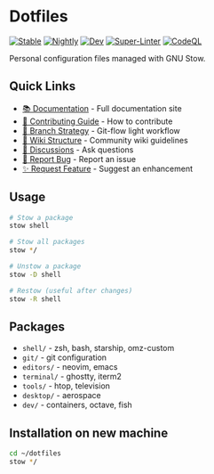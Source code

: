 # Dotfiles

[![Stable](https://img.shields.io/github/actions/workflow/status/ox2a-fuu/dotfiles/test.yml?branch=stable&label=Stable&logo=github)](https://github.com/ox2a-fuu/dotfiles/actions?query=branch%3Astable)
[![Nightly](https://img.shields.io/github/actions/workflow/status/ox2a-fuu/dotfiles/test.yml?branch=nightly&label=Nightly&logo=github)](https://github.com/ox2a-fuu/dotfiles/actions?query=branch%3Anightly)
[![Dev](https://img.shields.io/github/actions/workflow/status/ox2a-fuu/dotfiles/test.yml?branch=dev&label=Dev&logo=github)](https://github.com/ox2a-fuu/dotfiles/actions?query=branch%3Adev)
[![Super-Linter](https://img.shields.io/github/actions/workflow/status/ox2a-fuu/dotfiles/super-linter.yml?label=Super-Linter&logo=github)](https://github.com/ox2a-fuu/dotfiles/actions/workflows/super-linter.yml)
[![CodeQL](https://img.shields.io/github/actions/workflow/status/ox2a-fuu/dotfiles/codeql.yml?label=CodeQL&logo=github)](https://github.com/ox2a-fuu/dotfiles/security/code-scanning)

Personal configuration files managed with GNU Stow.

## Quick Links

- [📚 Documentation](https://ox2a-fuu.github.io/dotfiles/) - Full documentation site
- [🤝 Contributing Guide](./docs/src/contributing.md) - How to contribute
- [🌿 Branch Strategy](./BRANCH_STRATEGY.md) - Git-flow light workflow
- [📝 Wiki Structure](./WIKI_STRUCTURE.md) - Community wiki guidelines
- [💬 Discussions](https://github.com/ox2a-fuu/dotfiles/discussions) - Ask questions
- [🐛 Report Bug](https://github.com/ox2a-fuu/dotfiles/issues/new?template=bug_report.yml) - Report an issue
- [✨ Request Feature](https://github.com/ox2a-fuu/dotfiles/issues/new?template=feature_request.yml) - Suggest an enhancement

## Usage
```bash
# Stow a package
stow shell

# Stow all packages
stow */

# Unstow a package
stow -D shell

# Restow (useful after changes)
stow -R shell
```

## Packages

- `shell/` - zsh, bash, starship, omz-custom
- `git/` - git configuration
- `editors/` - neovim, emacs
- `terminal/` - ghostty, iterm2
- `tools/` - htop, television
- `desktop/` - aerospace
- `dev/` - containers, octave, fish

## Installation on new machine
```bash
cd ~/dotfiles
stow */
```
